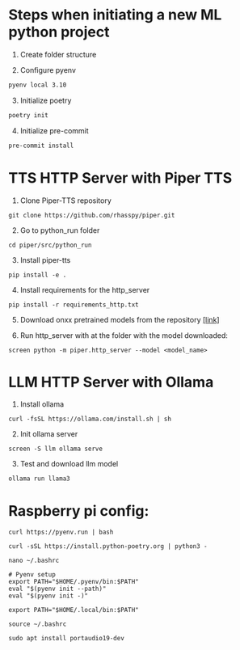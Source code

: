 # Steps when initiating a new ML python project

1. Create folder structure

2. Configure pyenv

```bash
pyenv local 3.10
```

3. Initialize poetry

```bash
poetry init
```

4. Initialize pre-commit

```bash
pre-commit install
```

# TTS HTTP Server with Piper TTS

1. Clone Piper-TTS repository

```
git clone https://github.com/rhasspy/piper.git
```

2. Go to python_run folder

```
cd piper/src/python_run
```

3. Install piper-tts

```
pip install -e .
```

4. Install requirements for the http_server

```
pip install -r requirements_http.txt
```

5. Download onxx pretrained models from the repository [\[link\]](https://github.com/rhasspy/piper/blob/master/VOICES.md)

6. Run http_server with at the folder with the model downloaded:

```
screen python -m piper.http_server --model <model_name>
```

# LLM HTTP Server with Ollama

1. Install ollama

```
curl -fsSL https://ollama.com/install.sh | sh
```

2. Init ollama server

```
screen -S llm ollama serve
```

3. Test and download llm model

```
ollama run llama3
```

# Raspberry pi config:

```
curl https://pyenv.run | bash
```

```
curl -sSL https://install.python-poetry.org | python3 -
```

```
nano ~/.bashrc
```

```
# Pyenv setup
export PATH="$HOME/.pyenv/bin:$PATH"
eval "$(pyenv init --path)"
eval "$(pyenv init -)"
```

```
export PATH="$HOME/.local/bin:$PATH"
```

```
source ~/.bashrc
```

```
sudo apt install portaudio19-dev
```
